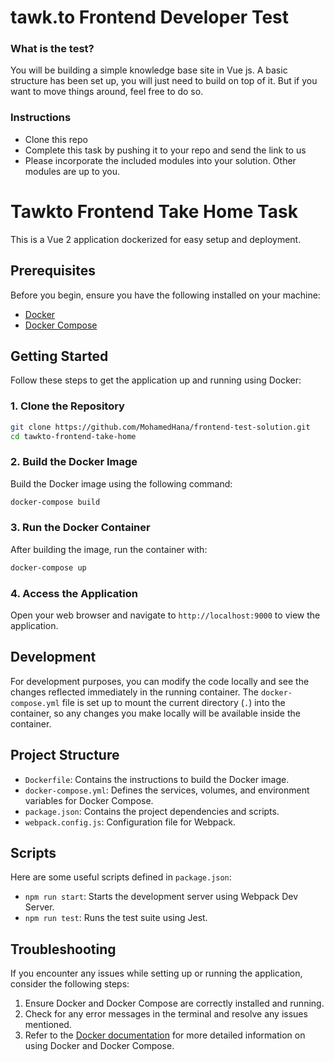 # tawk.to Frontend Developer Test

### What is the test?

You will be building a simple knowledge base site in Vue js. A basic structure has been set up, you will just need to build on top of it.
But if you want to move things around, feel free to do so. 

### Instructions

- Clone this repo
- Complete this task by pushing it to your repo and send the link to us
- Please incorporate the included modules into your solution. Other modules are up to you.

# Tawkto Frontend Take Home Task 

This is a Vue 2 application dockerized for easy setup and deployment.

## Prerequisites

Before you begin, ensure you have the following installed on your machine:

- [Docker](https://www.docker.com/get-started)
- [Docker Compose](https://docs.docker.com/compose/install/)

## Getting Started

Follow these steps to get the application up and running using Docker:

### 1. Clone the Repository

```bash
git clone https://github.com/MohamedHana/frontend-test-solution.git
cd tawkto-frontend-take-home
```

### 2. Build the Docker Image

Build the Docker image using the following command:

```bash
docker-compose build
```

### 3. Run the Docker Container

After building the image, run the container with:

```bash
docker-compose up
```

### 4. Access the Application

Open your web browser and navigate to `http://localhost:9000` to view the application.

## Development

For development purposes, you can modify the code locally and see the changes reflected immediately in the running container. The `docker-compose.yml` file is set up to mount the current directory (`.`) into the container, so any changes you make locally will be available inside the container.

## Project Structure

- `Dockerfile`: Contains the instructions to build the Docker image.
- `docker-compose.yml`: Defines the services, volumes, and environment variables for Docker Compose.
- `package.json`: Contains the project dependencies and scripts.
- `webpack.config.js`: Configuration file for Webpack.

## Scripts

Here are some useful scripts defined in `package.json`:

- `npm run start`: Starts the development server using Webpack Dev Server.
- `npm run test`: Runs the test suite using Jest.

## Troubleshooting

If you encounter any issues while setting up or running the application, consider the following steps:

1. Ensure Docker and Docker Compose are correctly installed and running.
2. Check for any error messages in the terminal and resolve any issues mentioned.
3. Refer to the [Docker documentation](https://docs.docker.com/) for more detailed information on using Docker and Docker Compose.
